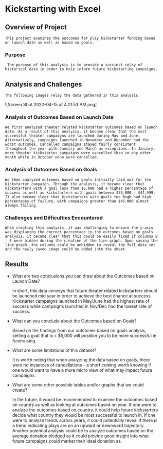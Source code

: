 # Kickstarting with Excel

## Overview of Project

	This project examines the outcomes for play kickstarter funding based on launch date as well as based on goals. 

### Purpose

	 The purpose of this analysis is to provide a succinct relay of historical data in order to help inform future kickstarting campaigns. 

## Analysis and Challenges

	The following images relay the data gathered in this analysis. 

![Screen Shot 2022-04-15 at 4.21.53 PM.png]

### Analysis of Outcomes Based on Launch Date

	We first analyzed theater related kickstarter outcomes based on launch date. As a result of this analysis, it became clear that the most successful theater campaigns are launched during May and June. Alternatively, campaigns launched in November and December had the worst outcomes. Cancelled campaigns stayed fairly consistent throughout the year with January and March as exceptions. In January, more theater kickstarter campaigns were cancelled than in any other month while in October none were cancelled. 

### Analysis of Outcomes Based on Goals

	We then analyzed outcomes based on goals initially laid out for the kickstarter campaign. Through the analysis, it became clear that kickstarters with a goal less than $5,000 had a higher percentage of success as well as kickstarters with goals between $35,000 - $44,999. It also became clear that kickstarters with goals too high had high percentages of failure, with campaigns greater than $45,000 almost always failing. 

### Challenges and Difficulties Encountered

	When creating this analysis, it was challenging to ensure the y-axis was displaying the correct percentage in the outcomes based on goals analysis. It became clear that this could be easily fixed if columns B - E were hidden during the creation of the line graph. Upon saving the line graph, the columns could be unhidden to reveal the full data set and the newly saved image could be added into the sheet.


## Results

- What are two conclusions you can draw about the Outcomes based on Launch Date?
	
	In short, this data conveys that future theater related kickstarters should be launched mid year in order to achieve the best chance at success. Kickstarter campaigns launched in May/June had the highest rate of success while campaigns launched in Nov/Dec had the lowest rate of success.

- What can you conclude about the Outcomes based on Goals?

	Based on the findings from our outcomes based on goals analysis, setting a goal that is < $5,000 will position you to be more successful in fundraising.

- What are some limitations of this dataset?

	
	It is worth noting that when analyzing the data based on goals, there were no instances of cancellations - a short coming worth knowing if one would want to have a more micro view of what may impact future campaigns.

- What are some other possible tables and/or graphs that we could create?

	In the future, it would be recommended to examine the outcomes based on country as well as looking at outcomes based on year. If one were to analyze the outcomes based on country, it could help future kickstarters decide what country they would be most successful to launch in.  If one were to analyze trends across years, it could potentially reveal if there is a trend indicating plays are on an upward or downward trajectory. Another potential analysis could be  to analyze outcomes based on the average donation pledged as it could provide good insight into what future campaigns could market their ideal donation as. 
